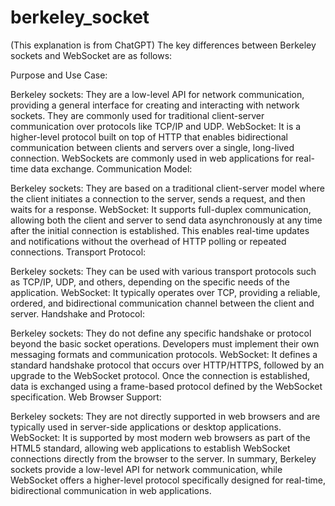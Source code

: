 # berkeley_socket

(This explanation is from ChatGPT)
The key differences between Berkeley sockets and WebSocket are as follows:

Purpose and Use Case:

Berkeley sockets: They are a low-level API for network communication, providing a general interface for creating and interacting with network sockets. They are commonly used for traditional client-server communication over protocols like TCP/IP and UDP.
WebSocket: It is a higher-level protocol built on top of HTTP that enables bidirectional communication between clients and servers over a single, long-lived connection. WebSockets are commonly used in web applications for real-time data exchange.
Communication Model:

Berkeley sockets: They are based on a traditional client-server model where the client initiates a connection to the server, sends a request, and then waits for a response.
WebSocket: It supports full-duplex communication, allowing both the client and server to send data asynchronously at any time after the initial connection is established. This enables real-time updates and notifications without the overhead of HTTP polling or repeated connections.
Transport Protocol:

Berkeley sockets: They can be used with various transport protocols such as TCP/IP, UDP, and others, depending on the specific needs of the application.
WebSocket: It typically operates over TCP, providing a reliable, ordered, and bidirectional communication channel between the client and server.
Handshake and Protocol:

Berkeley sockets: They do not define any specific handshake or protocol beyond the basic socket operations. Developers must implement their own messaging formats and communication protocols.
WebSocket: It defines a standard handshake protocol that occurs over HTTP/HTTPS, followed by an upgrade to the WebSocket protocol. Once the connection is established, data is exchanged using a frame-based protocol defined by the WebSocket specification.
Web Browser Support:

Berkeley sockets: They are not directly supported in web browsers and are typically used in server-side applications or desktop applications.
WebSocket: It is supported by most modern web browsers as part of the HTML5 standard, allowing web applications to establish WebSocket connections directly from the browser to the server.
In summary, Berkeley sockets provide a low-level API for network communication, while WebSocket offers a higher-level protocol specifically designed for real-time, bidirectional communication in web applications.
